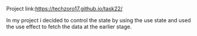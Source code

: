 Project link:https://techzoro17.github.io/task22/

In my project i decided to control the state by using the use state and used the use effect to fetch the data at the earlier stage.
